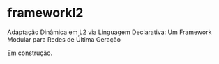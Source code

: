 # frameworkl2
Adaptação Dinâmica em L2 via Linguagem Declarativa: Um Framework Modular para Redes de Última Geração

Em construção.
